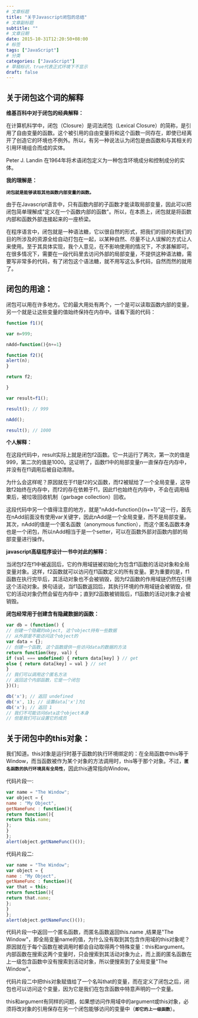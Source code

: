 ```yaml
---
# 文章标题
title: "关于Javascript闭包的总结"
# 文章副标题
subtitle: ""
# 文章日期
date: 2015-10-31T12:20:50+08:00
# 标签
tags: ["JavaScript"]
# 分类
categories: ["JavaScript"]
# 草稿标识，true代表正式环境下不显示
draft: false
---
```


## 关于闭包这个词的解释
**维基百科中对于闭包的经典解释：**

在计算机科学中，闭包（Closure）是词法闭包（Lexical Closure）的简称，是引用了自由变量的函数。这个被引用的自由变量将和这个函数一同存在，即使已经离开了创造它的环境也不例外。所以，有另一种说法认为闭包是由函数和与其相关的引用环境组合而成的实体。

Peter J. Landin 在1964年将术语闭包定义为一种包含环境成分和控制成分的实体。

**我的理解是：**

**`闭包就是能够读取其他函数内部变量的函数。`**

由于在Javascript语言中，只有函数内部的子函数才能读取局部变量，因此可以把闭包简单理解成"定义在一个函数内部的函数"。所以，在本质上，闭包就是将函数内部和函数外部连接起来的一座桥梁。

在程序语言中，闭包就是一种语法糖，它以很自然的形式，把我们的目的和我们的目的所涉及的资源全给自动打包在一起，以某种自然、尽量不让人误解的方式让人来使用。至于其具体实现，我个人意见，在不影响使用的情况下，不求甚解即可。在很多情况下，需要在一段代码里去访问外部的局部变量，不提供这种语法糖，需要写非常多的代码，有了闭包这个语法糖，就不用写这么多代码，自然而然的就用了。
## 闭包的用途：
闭包可以用在许多地方。它的最大用处有两个，一个是可以读取函数内部的变量，另一个就是让这些变量的值始终保持在内存中。请看下面的代码：
```js
function f1(){

var n=999;

nAdd=function(){n+=1}

function f2(){
alert(n);
}

return f2;

}

var result=f1();

result(); // 999

nAdd();

result(); // 1000
```
**个人解释：**

在这段代码中，result实际上就是闭包f2函数。它一共运行了两次，第一次的值是999，第二次的值是1000。这证明了，函数f1中的局部变量n一直保存在内存中，并没有在f1调用后被自动清除。

为什么会这样呢？原因就在于f1是f2的父函数，而f2被赋给了一个全局变量，这导致f2始终在内存中，而f2的存在依赖于f1，因此f1也始终在内存中，不会在调用结束后，被垃圾回收机制（garbage collection）回收。

这段代码中另一个值得注意的地方，就是"nAdd=function(){n+=1}"这一行，首先在nAdd前面没有使用var关键字，因此nAdd是一个全局变量，而不是局部变量。其次，nAdd的值是一个匿名函数（anonymous function），而这个匿名函数本身也是一个闭包，所以nAdd相当于是一个setter，可以在函数外部对函数内部的局部变量进行操作。

**javascript高级程序设计一书中对此的解释：**

当闭包f2在f1中被返回后，它的作用域链被初始化为包含f1函数的活动对象和全局变量对象。这样，f2函数就可以访问在f1函数定义的所有变量。更为重要的是，f1函数在执行完毕后，其活动对象也不会被销毁，因为f2函数的作用域链仍然在引用这个活动对象。换句话说，当f1函数返回后，其执行环境的作用域链会被销毁，但它的活动对象仍然会留在内存中；直到f2函数被销毁后，f1函数的活动对象才会被销毁。

**闭包经常用于创建含有隐藏数据的函数：**
```js
var db = (function() {
// 创建一个隐藏的object, 这个object持有一些数据
// 从外部是不能访问这个object的
var data = {};
// 创建一个函数, 这个函数提供一些访问data的数据的方法
return function(key, val) {
if (val === undefined) { return data[key] } // get
else { return data[key] = val } // set
}
// 我们可以调用这个匿名方法
// 返回这个内部函数，它是一个闭包
})();

db('x'); // 返回 undefined
db('x', 1); // 设置data['x']为1
db('x'); // 返回 1
// 我们不可能访问data这个object本身
// 但是我们可以设置它的成员
```
## 关于闭包中的this对象：
我们知道。this对象是运行时基于函数的执行环境绑定的：在全局函数中this等于Window，而当函数被作为某个对象的方法调用时，this等于那个对象。不过，**`匿名函数的执行环境具有全局性`**，因此this通常指向Window。

代码片段一:
```js
var name = "The Window";
var object = {
name : "My Object",
getNameFunc : function(){
return function(){
return this.name;
};
}
};
alert(object.getNameFunc()());
```
代码片段二:

```js
var name = "The Window";
var object = {
name : "My Object",
getNameFunc : function(){
var that = this;
return function(){
return that.name;
};
}
};
alert(object.getNameFunc()());
```
代码片段一中返回一个匿名函数，而匿名函数返回this.name ,结果是"The Window"，即全局变量name的值，为什么没有取到其包含作用域的this对象呢？原因就在于每个函数在被调用时都会自动取得两个特殊变量：this和argument。内部函数在搜索这两个变量时，只会搜索到其活动对象为止，而上面的匿名函数在上一级包含函数中没有搜索到活动对象，所以便搜索到了全局变量"The Window"。

代码片段二中把this对象赋值给了一个名叫that的变量，而在定义了闭包之后，闭包也可以访问这个变量，因为它是我们在包含函数中特意声明的一个变量。

this和argument有同样的问题，如果想访问作用域中的argument或this对象，必须将改对象的引用保存在另一个闭包能够访问的变量中（**`即它的上一级函数`**）。